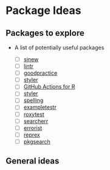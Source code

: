 Package Ideas
================

## Packages to explore

  - A list of potentially useful packages
    
      - [ ] [sinew](https://github.com/metrumresearchgroup/sinew)
      - [ ] [lintr](https://github.com/jimhester/lintr)
      - [ ] [goodpractice](https://github.com/mangothecat/goodpractice)
      - [ ] [styler](https://github.com/r-lib/styler)
      - [ ] [GitHub Actions for R](https://github.com/r-lib/actions)
      - [ ] [styler](https://github.com/r-lib/styler)
      - [ ] [spelling](https://github.com/ropensci/spelling)
      - [ ] [exampletestr](https://github.com/rorynolan/exampletestr)
      - [ ] [roxytest](https://github.com/mikldk/roxytest)
      - [ ] [searcherr](https://github.com/r-assist/searcherr)
      - [ ] [errorist](https://github.com/r-assist/errorist)
      - [ ] [reprex](https://github.com/tidyverse/reprex)
      - [ ] [pkgsearch](https://github.com/r-hub/pkgsearch)

## General ideas
